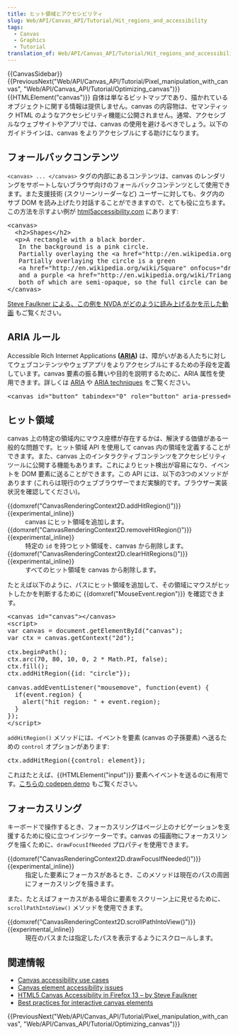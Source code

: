 ```yaml
---
title: ヒット領域とアクセシビリティ
slug: Web/API/Canvas_API/Tutorial/Hit_regions_and_accessibility
tags:
  - Canvas
  - Graphics
  - Tutorial
translation_of: Web/API/Canvas_API/Tutorial/Hit_regions_and_accessibility
---
```

<div>{{CanvasSidebar}} {{PreviousNext("Web/API/Canvas_API/Tutorial/Pixel_manipulation_with_canvas", "Web/API/Canvas_API/Tutorial/Optimizing_canvas")}}</div>

<div class="summary">{{HTMLElement("canvas")}} 自体は単なるビットマップであり、描かれているオブジェクトに関する情報は提供しません。canvas の内容物は、セマンティック HTML のようなアクセシビリティ機能に公開されません。通常、アクセシブルなウェブサイトやアプリでは、canvas の使用を避けるべきでしょう。以下のガイドラインは、canvas をよりアクセシブルにする助けになります。</div>

<h2 id="Fallback_content" name="Fallback_content">フォールバックコンテンツ</h2>

<p><code>&lt;canvas&gt; ... &lt;/canvas&gt;</code> タグの内部にあるコンテンツは、canvas のレンダリングをサポートしないブラウザ向けのフォールバックコンテンツとして使用できます。また支援技術 (スクリーンリーダーなど) ユーザーに対しても、タグ内のサブ DOM を読み上げたり対話することができますので、とても役に立ちます。この方法を示すよい例が <a href="http://www.html5accessibility.com/tests/canvas.html">html5accessibility.com</a> にあります:</p>

<pre class="brush: html">&lt;canvas&gt;
  &lt;h2&gt;Shapes&lt;/h2&gt;
  &lt;p&gt;A rectangle with a black border.
   In the background is a pink circle.
   Partially overlaying the &lt;a href="http://en.wikipedia.org/wiki/Circle" onfocus="drawCircle();" onblur="drawPicture();"&gt;circle&lt;/a&gt;.
   Partially overlaying the circle is a green
   &lt;a href="http://en.wikipedia.org/wiki/Square" onfocus="drawSquare();" onblur="drawPicture();"&gt;square&lt;/a&gt;
   and a purple &lt;a href="http://en.wikipedia.org/wiki/Triangle" onfocus="drawTriangle();" onblur="drawPicture();"&gt;triangle&lt;/a&gt;,
   both of which are semi-opaque, so the full circle can be seen underneath.&lt;/p&gt;
&lt;/canvas&gt; </pre>

<p><a href="https://www.youtube.com/watch?v=ABeIFlqYiMQ">Steve Faulkner による、この例を NVDA がどのように読み上げるかを示した動画</a> もご覧ください。</p>

<h2 id="ARIA_rules" name="ARIA_rules">ARIA ルール</h2>

<p>Accessible Rich Internet Applications <strong>(<a href="/ja/docs/Web/Accessibility/ARIA">ARIA</a>)</strong> は、障がいがある人たちに対してウェブコンテンツやウェブアプリをよりアクセシブルにするための手段を定義しています。canvas 要素の振る舞いや目的を説明するために、ARIA 属性を使用できます。詳しくは <a href="/ja/docs/Web/Accessibility/ARIA">ARIA</a> や <a href="/ja/docs/Web/Accessibility/ARIA/ARIA_Techniques">ARIA techniques</a> をご覧ください。</p>

<pre class="brush: html">&lt;canvas id="button" tabindex="0" role="button" aria-pressed="false" aria-label="Start game"&gt;&lt;/canvas&gt;
</pre>

<h2 id="Hit_regions" name="Hit_regions">ヒット領域</h2>

<p>canvas 上の特定の領域内にマウス座標が存在するかは、解決する価値がある一般的な問題です。ヒット領域 API を使用して canvas 内の領域を定義することができます。また、canvas 上のインタラクティブコンテンツをアクセシビリティツールに公開する機能もあります。これによりヒット検出が容易になり、イベントを DOM 要素に送ることができます。この API には、以下の3つのメソッドがあります (これらは現行のウェブブラウザーでまだ実験的です。ブラウザー実装状況を確認してください)。</p>

<dl>
 <dt>{{domxref("CanvasRenderingContext2D.addHitRegion()")}} {{experimental_inline}}</dt>
 <dd>canvas にヒット領域を追加します。</dd>
 <dt>{{domxref("CanvasRenderingContext2D.removeHitRegion()")}} {{experimental_inline}}</dt>
 <dd>特定の <code>id</code> を持つヒット領域を、canvas から削除します。</dd>
 <dt>{{domxref("CanvasRenderingContext2D.clearHitRegions()")}} {{experimental_inline}}</dt>
 <dd>すべてのヒット領域を canvas から削除します。</dd>
</dl>

<p>たとえば以下のように、パスにヒット領域を追加して、その領域にマウスがヒットしたかを判断するために {{domxref("MouseEvent.region")}} を確認できます。</p>

<pre class="brush: html">&lt;canvas id="canvas"&gt;&lt;/canvas&gt;
&lt;script&gt;
var canvas = document.getElementById("canvas");
var ctx = canvas.getContext("2d");

ctx.beginPath();
ctx.arc(70, 80, 10, 0, 2 * Math.PI, false);
ctx.fill();
ctx.addHitRegion({id: "circle"});

canvas.addEventListener("mousemove", function(event) {
  if(event.region) {
    alert("hit region: " + event.region);
  }
});
&lt;/script&gt;</pre>

<p><code>addHitRegion()</code> メソッドには、イベントを要素 (canvas の子孫要素) へ送るための <code>control</code> オプションがあります:</p>

<pre class="brush: js">ctx.addHitRegion({control: element});</pre>

<p>これはたとえば、{{HTMLElement("input")}} 要素へイベントを送るのに有用です。<a href="http://codepen.io/adobe/pen/BhcmK">こちらの codepen demo</a> もご覧ください。</p>

<h2 id="Focus_rings" name="Focus_rings">フォーカスリング</h2>

<p>キーボードで操作するとき、フォーカスリングはページ上のナビゲーションを支援するために役に立つインジケーターです。canvas の描画物にフォーカスリングを描くために、<code>drawFocusIfNeeded</code> プロパティを使用できます。</p>

<dl>
 <dt>{{domxref("CanvasRenderingContext2D.drawFocusIfNeeded()")}} {{experimental_inline}}</dt>
 <dd>指定した要素にフォーカスがあるとき、このメソッドは現在のパスの周囲にフォーカスリングを描きます。</dd>
</dl>

<p>また、たとえばフォーカスがある場合に要素をスクリーン上に見せるために、<code>scrollPathIntoView()</code> メソッドを使用できます。</p>

<dl>
 <dt>{{domxref("CanvasRenderingContext2D.scrollPathIntoView()")}} {{experimental_inline}}</dt>
 <dd>現在のパスまたは指定したパスを表示するようにスクロールします。</dd>
</dl>

<h2 id="See_also" name="See_also">関連情報</h2>

<ul>
 <li><a href="https://www.w3.org/WAI/PF/HTML/wiki/Canvas_Accessibility_Use_Cases">Canvas accessibility use cases</a></li>
 <li><a href="https://www.w3.org/html/wg/wiki/AddedElementCanvas">Canvas element accessibility issues</a></li>
 <li><a href="http://www.paciellogroup.com/blog/2012/06/html5-canvas-accessibility-in-firefox-13/">HTML5 Canvas Accessibility in Firefox 13 – by Steve Faulkner</a></li>
 <li><a href="https://html.spec.whatwg.org/multipage/scripting.html#best-practices">Best practices for interactive canvas elements</a></li>
</ul>

<div>{{PreviousNext("Web/API/Canvas_API/Tutorial/Pixel_manipulation_with_canvas", "Web/API/Canvas_API/Tutorial/Optimizing_canvas")}}</div>
